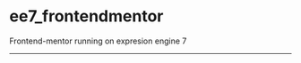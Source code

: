 # ee7_frontendmentor
Frontend-mentor running on expresion engine 7
___________________________________________________________________________________________________
